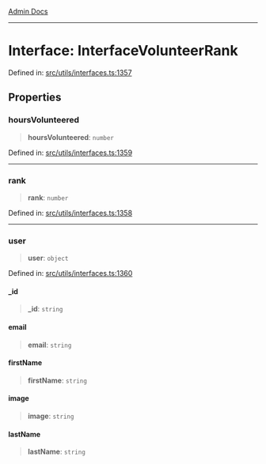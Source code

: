 [Admin Docs](/)

***

# Interface: InterfaceVolunteerRank

Defined in: [src/utils/interfaces.ts:1357](https://github.com/PalisadoesFoundation/talawa-admin/blob/main/src/utils/interfaces.ts#L1357)

## Properties

### hoursVolunteered

> **hoursVolunteered**: `number`

Defined in: [src/utils/interfaces.ts:1359](https://github.com/PalisadoesFoundation/talawa-admin/blob/main/src/utils/interfaces.ts#L1359)

***

### rank

> **rank**: `number`

Defined in: [src/utils/interfaces.ts:1358](https://github.com/PalisadoesFoundation/talawa-admin/blob/main/src/utils/interfaces.ts#L1358)

***

### user

> **user**: `object`

Defined in: [src/utils/interfaces.ts:1360](https://github.com/PalisadoesFoundation/talawa-admin/blob/main/src/utils/interfaces.ts#L1360)

#### \_id

> **\_id**: `string`

#### email

> **email**: `string`

#### firstName

> **firstName**: `string`

#### image

> **image**: `string`

#### lastName

> **lastName**: `string`
